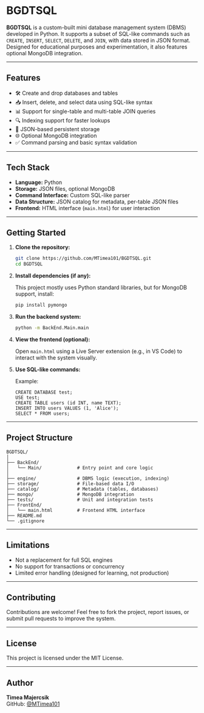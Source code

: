 # BGDTSQL

**BGDTSQL** is a custom-built mini database management system (DBMS) developed in Python. It supports a subset of SQL-like commands such as `CREATE`, `INSERT`, `SELECT`, `DELETE`, and `JOIN`, with data stored in JSON format. Designed for educational purposes and experimentation, it also features optional MongoDB integration.

---

## Features

- 🛠️ Create and drop databases and tables
- 📥 Insert, delete, and select data using SQL-like syntax
- 📊 Support for single-table and multi-table JOIN queries
- 🔍 Indexing support for faster lookups
- 🧾 JSON-based persistent storage
- 🌐 Optional MongoDB integration
- ✅ Command parsing and basic syntax validation

---

## Tech Stack

- **Language:** Python
- **Storage:** JSON files, optional MongoDB
- **Command Interface:** Custom SQL-like parser
- **Data Structure:** JSON catalog for metadata, per-table JSON files
- **Frontend:** HTML interface (`main.html`) for user interaction

---

## Getting Started

1. **Clone the repository:**

   ```bash
   git clone https://github.com/MTimea101/BGDTSQL.git
   cd BGDTSQL
   ```

2. **Install dependencies (if any):**

   This project mostly uses Python standard libraries, but for MongoDB support, install:

   ```bash
   pip install pymongo
   ```

3. **Run the backend system:**

   ```bash
   python -m BackEnd.Main.main
   ```

4. **View the frontend (optional):**

   Open `main.html` using a Live Server extension (e.g., in VS Code) to interact with the system visually.

5. **Use SQL-like commands:**

   Example:

   ```
   CREATE DATABASE test;
   USE test;
   CREATE TABLE users (id INT, name TEXT);
   INSERT INTO users VALUES (1, 'Alice');
   SELECT * FROM users;
   ```

---

## Project Structure

```
BGDTSQL/
│
├── BackEnd/
│   └── Main/             # Entry point and core logic
│
├── engine/               # DBMS logic (execution, indexing)
├── storage/              # File-based data I/O
├── catalog/              # Metadata (tables, databases)
├── mongo/                # MongoDB integration
├── tests/                # Unit and integration tests
├── FrontEnd/
│   └── main.html         # Frontend HTML interface
├── README.md
└── .gitignore
```

---

## Limitations

- Not a replacement for full SQL engines
- No support for transactions or concurrency
- Limited error handling (designed for learning, not production)

---

## Contributing

Contributions are welcome! Feel free to fork the project, report issues, or submit pull requests to improve the system.

---

## License

This project is licensed under the MIT License.

---

## Author

**Timea Majercsik**  
GitHub: [@MTimea101](https://github.com/MTimea101)
